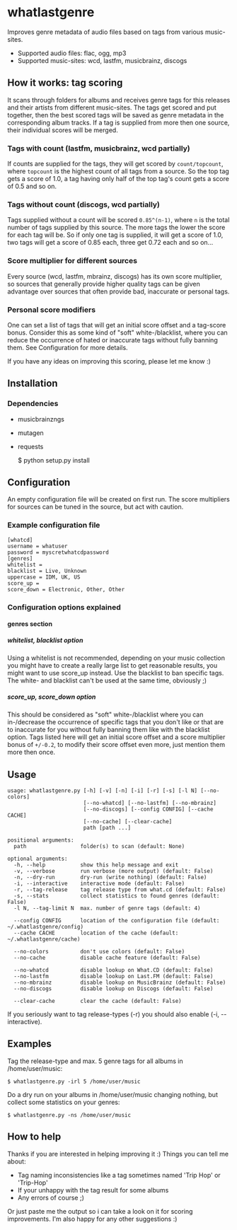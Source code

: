 # whatlastgenre

Improves genre metadata of audio files based on tags from various music-sites.

* Supported audio files: flac, ogg, mp3
* Supported music-sites: wcd, lastfm, musicbrainz, discogs

## How it works: tag scoring
It scans through folders for albums and receives genre tags for this releases
and their artists from different music-sites. The tags get scored and put
together, then the best scored tags will be saved as genre metadata in the
corresponding album tracks. If a tag is supplied from more then one source,
their individual scores will be merged.

### Tags with count (lastfm, musicbrainz, wcd partially)
If counts are supplied for the tags, they will get scored by `count/topcount`,
where `topcount` is the highest count of all tags from a source. So the top
tag gets a score of 1.0, a tag having only half of the top tag's count gets a
score of 0.5 and so on. 

### Tags without count (discogs, wcd partially)
Tags supplied without a count will be scored `0.85^(n-1)`, where `n` is the
total number of tags supplied by this source. The more tags the lower the score
for each tag will be. So if only one tag is supplied, it will get a score of
1.0, two tags will get a score of 0.85 each, three get 0.72 each and so on...

### Score multiplier for different sources
Every source (wcd, lastfm, mbrainz, discogs) has its own score multiplier, so
sources that generally provide higher quality tags can be given advantage over
sources that often provide bad, inaccurate or personal tags.

### Personal score modifiers
One can set a list of tags that will get an initial score offset and a
tag-score bonus. Consider this as some kind of "soft" white-/blacklist, where
you can reduce the occurrence of hated or inaccurate tags without fully banning
them. See Configuration for more details.


If you have any ideas on improving this scoring, please let me know :)


## Installation

### Dependencies
* musicbrainzngs
* mutagen
* requests


	$ python setup.py install


## Configuration

An empty configuration file will be created on first run. The score multipliers
for sources can be tuned in the source, but act with caution.

### Example configuration file
	[whatcd]
	username = whatuser
	password = myscretwhatcdpassword
	[genres]
	whitelist = 
	blacklist = Live, Unknown
	uppercase = IDM, UK, US
	score_up = 
	score_down = Electronic, Other, Other


### Configuration options explained

#### genres section

##### whitelist, blacklist option
Using a whitelist is not recommended, depending on your music collection you
might have to create a really large list to get reasonable results, you might
want to use score_up instead. Use the blacklist to ban specific tags.
The white- and blacklist can't be used at the same time, obviously ;)

##### score_up, score_down option
This should be considered as "soft" white-/blacklist where you can in-/decrease
the occurrence of specific tags that you don't like or that are to inaccurate
for you without fully banning them like with the blacklist option. Tags listed
here will get an initial score offset and a score multiplier bonus of `+/-0.2`,
to modify their score offset even more, just mention them more then once.


## Usage

	usage: whatlastgenre.py [-h] [-v] [-n] [-i] [-r] [-s] [-l N] [--no-colors]
	                        [--no-whatcd] [--no-lastfm] [--no-mbrainz]
	                        [--no-discogs] [--config CONFIG] [--cache CACHE]
	                        [--no-cache] [--clear-cache]
	                        path [path ...]

	positional arguments:
	  path                 folder(s) to scan (default: None)
	
	optional arguments:
	  -h, --help           show this help message and exit
	  -v, --verbose        run verbose (more output) (default: False)
	  -n, --dry-run        dry-run (write nothing) (default: False)
	  -i, --interactive    interactive mode (default: False)
	  -r, --tag-release    tag release type from what.cd (default: False)
	  -s, --stats          collect statistics to found genres (default: False)
	  -l N, --tag-limit N  max. number of genre tags (default: 4)
	  
	  --config CONFIG      location of the configuration file (default: ~/.whatlastgenre/config)
	  --cache CACHE        location of the cache (default: ~/.whatlastgenre/cache)
	  
	  --no-colors          don't use colors (default: False)
	  --no-cache           disable cache feature (default: False)
	  
	  --no-whatcd          disable lookup on What.CD (default: False)
	  --no-lastfm          disable lookup on Last.FM (default: False)
	  --no-mbrainz         disable lookup on MusicBrainz (default: False)
	  --no-discogs         disable lookup on Discogs (default: False)
	  
	  --clear-cache        clear the cache (default: False)



If you seriously want to tag release-types (-r) you should also enable (-i, --interactive).


## Examples

Tag the release-type and max. 5 genre tags for all albums in /home/user/music:

	$ whatlastgenre.py -irl 5 /home/user/music


Do a dry run on your albums in /home/user/music changing nothing, but collect
some statistics on your genres:

	$ whatlastgenre.py -ns /home/user/music


## How to help

Thanks if you are interested in helping improving it :)
Things you can tell me about:
* Tag naming inconsistencies like a tag sometimes named 'Trip Hop' or 'Trip-Hop'
* If your unhappy with the tag result for some albums
* Any errors of course ;)

Or just paste me the output so i can take a look on it for scoring improvements.
I'm also happy for any other suggestions :)
